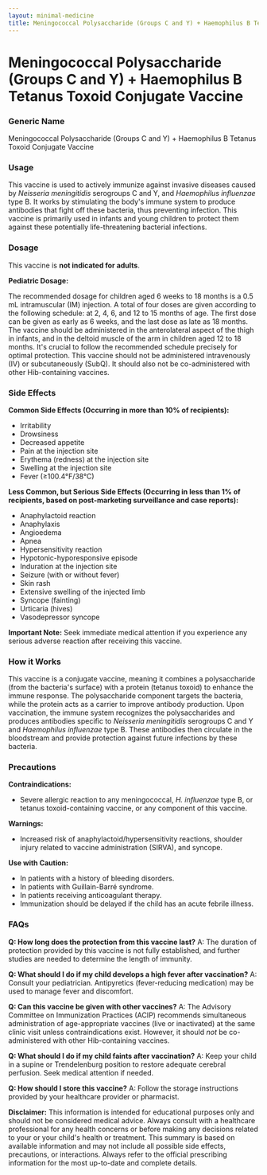 ```yaml
---
layout: minimal-medicine
title: Meningococcal Polysaccharide (Groups C and Y) + Haemophilus B Tetanus Toxoid Conjugate Vaccine
---
```


# Meningococcal Polysaccharide (Groups C and Y) + Haemophilus B Tetanus Toxoid Conjugate Vaccine
### Generic Name
Meningococcal Polysaccharide (Groups C and Y) + Haemophilus B Tetanus Toxoid Conjugate Vaccine

### Usage
This vaccine is used to actively immunize against invasive diseases caused by *Neisseria meningitidis* serogroups C and Y, and *Haemophilus influenzae* type B.  It works by stimulating the body's immune system to produce antibodies that fight off these bacteria, thus preventing infection.  This vaccine is primarily used in infants and young children to protect them against these potentially life-threatening bacterial infections.


### Dosage
This vaccine is **not indicated for adults**.

**Pediatric Dosage:**

The recommended dosage for children aged 6 weeks to 18 months is a 0.5 mL intramuscular (IM) injection.  A total of four doses are given according to the following schedule: at 2, 4, 6, and 12 to 15 months of age. The first dose can be given as early as 6 weeks, and the last dose as late as 18 months. The vaccine should be administered in the anterolateral aspect of the thigh in infants, and in the deltoid muscle of the arm in children aged 12 to 18 months.  It's crucial to follow the recommended schedule precisely for optimal protection.  This vaccine should not be administered intravenously (IV) or subcutaneously (SubQ).  It should also not be co-administered with other Hib-containing vaccines.


### Side Effects
**Common Side Effects (Occurring in more than 10% of recipients):**

* Irritability
* Drowsiness
* Decreased appetite
* Pain at the injection site
* Erythema (redness) at the injection site
* Swelling at the injection site
* Fever (≥100.4°F/38°C)


**Less Common, but Serious Side Effects (Occurring in less than 1% of recipients, based on post-marketing surveillance and case reports):**

* Anaphylactoid reaction
* Anaphylaxis
* Angioedema
* Apnea
* Hypersensitivity reaction
* Hypotonic-hyporesponsive episode
* Induration at the injection site
* Seizure (with or without fever)
* Skin rash
* Extensive swelling of the injected limb
* Syncope (fainting)
* Urticaria (hives)
* Vasodepressor syncope


**Important Note:** Seek immediate medical attention if you experience any serious adverse reaction after receiving this vaccine.


### How it Works
This vaccine is a conjugate vaccine, meaning it combines a polysaccharide (from the bacteria's surface) with a protein (tetanus toxoid) to enhance the immune response. The polysaccharide component targets the bacteria, while the protein acts as a carrier to improve antibody production. Upon vaccination, the immune system recognizes the polysaccharides and produces antibodies specific to *Neisseria meningitidis* serogroups C and Y and *Haemophilus influenzae* type B.  These antibodies then circulate in the bloodstream and provide protection against future infections by these bacteria.

### Precautions
**Contraindications:**

* Severe allergic reaction to any meningococcal, *H. influenzae* type B, or tetanus toxoid-containing vaccine, or any component of this vaccine.


**Warnings:**

* Increased risk of anaphylactoid/hypersensitivity reactions, shoulder injury related to vaccine administration (SIRVA), and syncope.


**Use with Caution:**

* In patients with a history of bleeding disorders.
* In patients with Guillain-Barré syndrome.
* In patients receiving anticoagulant therapy.
* Immunization should be delayed if the child has an acute febrile illness.


### FAQs

**Q: How long does the protection from this vaccine last?**  A:  The duration of protection provided by this vaccine is not fully established, and further studies are needed to determine the length of immunity.

**Q: What should I do if my child develops a high fever after vaccination?** A:  Consult your pediatrician.  Antipyretics (fever-reducing medication) may be used to manage fever and discomfort.

**Q: Can this vaccine be given with other vaccines?** A:  The Advisory Committee on Immunization Practices (ACIP) recommends simultaneous administration of age-appropriate vaccines (live or inactivated) at the same clinic visit unless contraindications exist. However, it should *not* be co-administered with other Hib-containing vaccines.

**Q: What should I do if my child faints after vaccination?** A: Keep your child in a supine or Trendelenburg position to restore adequate cerebral perfusion.  Seek medical attention if needed.

**Q:  How should I store this vaccine?** A:  Follow the storage instructions provided by your healthcare provider or pharmacist.


**Disclaimer:** This information is intended for educational purposes only and should not be considered medical advice.  Always consult with a healthcare professional for any health concerns or before making any decisions related to your or your child's health or treatment.  This summary is based on available information and may not include all possible side effects, precautions, or interactions. Always refer to the official prescribing information for the most up-to-date and complete details.
